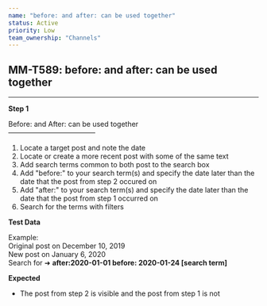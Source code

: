 ```yaml
---
name: "before: and after: can be used together"
status: Active
priority: Low
team_ownership: "Channels"
---
```


## MM-T589: before: and after: can be used together

---

**Step 1**

Before: and After: can be used together\
–––––––––––––––––––––––––

1. Locate a target post and note the date
2. Locate or create a more recent post with some of the same text
3. Add search terms common to both post to the search box
4. Add "before:" to your search term(s) and specify the date later than the date that the post from step 2 occured on
5. Add "after:" to your search term(s) and specify the date later than the date that the post from step 1 occurred on
6. Search for the terms with filters

**Test Data**

Example:\
Original post on December 10, 2019\
New post on January 6, 2020\
Search for ➜ **after:2020-01-01 before: 2020-01-24 \[search term]**

**Expected**

- The post from step 2 is visible and the post from step 1 is not
